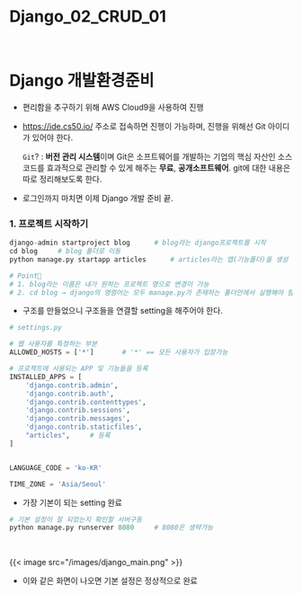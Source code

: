 # Django_02_CRUD_01


​	

# Django 개발환경준비

- 편리함을 추구하기 위해 AWS Cloud9을 사용하여 진행

- https://ide.cs50.io/ 주소로 접속하면 진행이 가능하며, 진행을 위해선 Git 아이디가 있어야 한다.

  `Git`? : **버전 관리 시스템**이며 Git은 소프트웨어를 개발하는 기업의 핵심 자산인 소스코드를 효과적으로 관리할 수 있게 해주는 **무료**, **공개소프트웨어**. git에 대한 내용은 따로 정리해보도록 한다.

- 로그인까지 마치면 이제 Django 개발 준비 끝.



### 1. 프로젝트 시작하기

```python
django-admin startproject blog		# blog라는 django프로젝트를 시작
cd blog		# blog 폴더로 이동
python manage.py startapp articles		# articles라는 앱(기능폴더)을 생성

# Point🎈
# 1. blog라는 이름은 내가 원하는 프로젝트 명으로 변경이 가능
# 2. cd blog → django의 명령어는 모두 manage.py가 존재하는 폴더안에서 실행해야 함, 이를 위한 이동
```

- 구조를 만들었으니 구조들을 연결할 setting을 해주어야 한다. 

  

```python
# settings.py

# 웹 사용자를 특정하는 부분
ALLOWED_HOSTS = ['*']		# '*' == 모든 사용자가 입장가능

# 프로젝트에 사용되는 APP 및 기능들을 등록
INSTALLED_APPS = [
    'django.contrib.admin',
    'django.contrib.auth',
    'django.contrib.contenttypes',
    'django.contrib.sessions',
    'django.contrib.messages',
    'django.contrib.staticfiles',
    "articles",		# 등록
]


LANGUAGE_CODE = 'ko-KR'

TIME_ZONE = 'Asia/Seoul'
```

- 가장 기본이 되는 setting 완료

  

```python
# 기본 설정이 잘 되었는지 확인할 서버구동
python manage.py runserver 8080		# 8080은 생략가능
```

​	

{{< image src="/images/django_main.png" >}}

- 이와 같은 화면이 나오면 기본 설정은 정상적으로 완료


